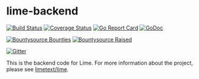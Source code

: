 # lime-backend
[![Build Status](https://travis-ci.org/limetext/backend.svg?branch=master)](https://travis-ci.org/limetext/backend)
[![Coverage Status](https://img.shields.io/coveralls/limetext/backend.svg?branch=master)](https://coveralls.io/r/limetext/backend?branch=master)
[![Go Report Card](https://goreportcard.com/badge/github.com/limetext/backend)](https://goreportcard.com/report/github.com/limetext/backend)
[![GoDoc](https://godoc.org/github.com/limetext/backend?status.svg)](https://godoc.org/github.com/limetext/backend)

[![Bountysource Bounties](https://www.bountysource.com/badge/team?team_id=8742&style=bounties_received)](https://www.bountysource.com/teams/limetext/issues?utm_source=limetext&utm_medium=shield&utm_campaign=bounties_received)
[![Bountysource Raised](https://www.bountysource.com/badge/team?team_id=8742&style=raised)](https://www.bountysource.com/teams/limetext?utm_source=limetext&utm_medium=shield&utm_campaign=raised)

[![Gitter](https://badges.gitter.im/Join%20Chat.svg)](https://gitter.im/limetext/lime)

This is the backend code for Lime. For more information about the project, please see [limetext/lime](https://github.com/limetext/lime).
